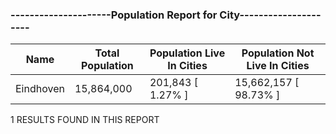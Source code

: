 ### ---------------------Population Report for City---------------------

| Name | Total Population | Population Live In Cities | Population Not Live In Cities |
| --- | --- | --- | --- |
| Eindhoven | 15,864,000 | 201,843 [ 1.27% ] | 15,662,157 [ 98.73% ] |

1 RESULTS FOUND IN THIS REPORT
